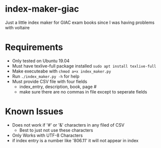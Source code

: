 # index-maker-giac
Just a little index maker for GIAC exam books since I was having problems with voltaire

# Requirements
 - Only tested on Ubuntu 19.04
 - Must have texlive-full package installed `sudo apt install texlive-full`
 - Make executeabe with `chmod a+x index_maker.py`
 - Run `./index_maker.py -h` for help
 - Must provide CSV file with four fields
   - index_entry, description, book, page #
   - make sure there are no commas in file except to seperate fields

# Known Issues
 - Does not work if '#' or '&' characters in any filed of CSV
   - Best to just not use these characters
 - Only Works with UTF-8 Characters
 - if index entry is a number like '806.11' it will not appear in index
